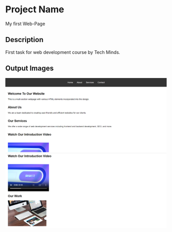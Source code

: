 # Project Name
My first Web-Page 

## Description
First task for web development course by Tech Minds.
## Output Images
![Screenshot](https://github.com/nnazar123/First-web-design/blob/main/Screenshot%202024-08-11%20133309.png)
![Screenshot](https://github.com/nnazar123/First-web-design/blob/main/Screenshot%202024-08-11%20133341.png)



